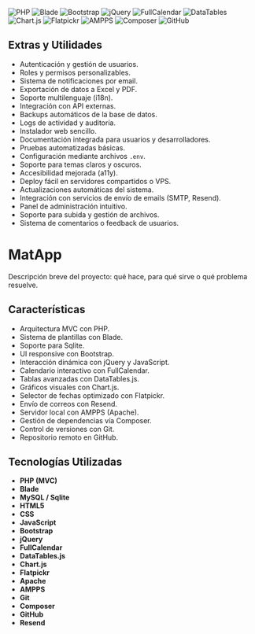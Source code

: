 
![PHP](https://img.shields.io/badge/PHP-7.4%2B-blue.svg)
![Blade](https://img.shields.io/badge/Blade-Template-orange.svg)
![Bootstrap](https://img.shields.io/badge/Bootstrap-5-blueviolet.svg)
![jQuery](https://img.shields.io/badge/jQuery-3.6.0-blue.svg)
![FullCalendar](https://img.shields.io/badge/FullCalendar-5.10.1-green.svg)
![DataTables](https://img.shields.io/badge/DataTables-1.10.25-lightgrey.svg)
![Chart.js](https://img.shields.io/badge/Chart.js-3.5.1-orange.svg)
![Flatpickr](https://img.shields.io/badge/Flatpickr-4.6.9-lightblue.svg)
![AMPPS](https://img.shields.io/badge/AMPPS-3.9-brightgreen.svg)
![Composer](https://img.shields.io/badge/Composer-2.1.9-yellow.svg)
![GitHub](https://img.shields.io/badge/GitHub-Repo-black.svg)


## Extras y Utilidades

- Autenticación y gestión de usuarios.
- Roles y permisos personalizables.
- Sistema de notificaciones por email.
- Exportación de datos a Excel y PDF.
- Soporte multilenguaje (i18n).
- Integración con API externas.
- Backups automáticos de la base de datos.
- Logs de actividad y auditoría.
- Instalador web sencillo.
- Documentación integrada para usuarios y desarrolladores.
- Pruebas automatizadas básicas.
- Configuración mediante archivos `.env`.
- Soporte para temas claros y oscuros.
- Accesibilidad mejorada (a11y).
- Deploy fácil en servidores compartidos o VPS.
- Actualizaciones automáticas del sistema.
- Integración con servicios de envío de emails (SMTP, Resend).
- Panel de administración intuitivo.
- Soporte para subida y gestión de archivos.
- Sistema de comentarios o feedback de usuarios.

# MatApp

Descripción breve del proyecto: qué hace, para qué sirve o qué problema resuelve.

## Características

- Arquitectura MVC con PHP.
- Sistema de plantillas con Blade.
- Soporte para Sqlite.
- UI responsive con Bootstrap.
- Interacción dinámica con jQuery y JavaScript.
- Calendario interactivo con FullCalendar.
- Tablas avanzadas con DataTables.js.
- Gráficos visuales con Chart.js.
- Selector de fechas optimizado con Flatpickr.
- Envío de correos con Resend.
- Servidor local con AMPPS (Apache).
- Gestión de dependencias vía Composer.
- Control de versiones con Git.
- Repositorio remoto en GitHub.

## Tecnologías Utilizadas

- **PHP (MVC)**
- **Blade**
- **MySQL / Sqlite**
- **HTML5**
- **CSS**
- **JavaScript**
- **Bootstrap**
- **jQuery**
- **FullCalendar**
- **DataTables.js**
- **Chart.js**
- **Flatpickr**
- **Apache**
- **AMPPS**
- **Git**
- **Composer**
- **GitHub**
- **Resend**


